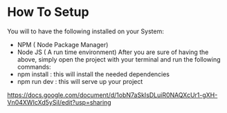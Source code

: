 # How To Setup
You will to have the following installed on your System: 
- NPM ( Node Package Manager)
- Node JS ( A run time environment)
After you are sure of having the above, simply open the project with your terminal and run the following commands:
- npm install : this will install the needed dependencies
- npm run dev : this will serve up your project

https://docs.google.com/document/d/1obN7aSkIsDLuiR0NAQXcUr1-gXH-Vn04XWIcXd5ySiI/edit?usp=sharing